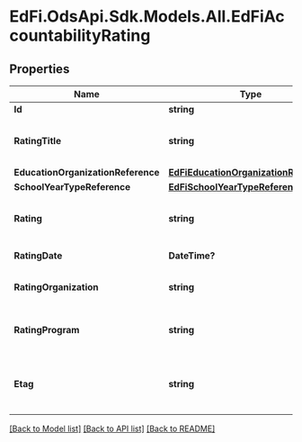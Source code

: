 # EdFi.OdsApi.Sdk.Models.All.EdFiAccountabilityRating
## Properties

Name | Type | Description | Notes
------------ | ------------- | ------------- | -------------
**Id** | **string** |  | 
**RatingTitle** | **string** | The title of the rating (e.g., School Rating, Safety Score). | 
**EducationOrganizationReference** | [**EdFiEducationOrganizationReference**](EdFiEducationOrganizationReference.md) |  | 
**SchoolYearTypeReference** | [**EdFiSchoolYearTypeReference**](EdFiSchoolYearTypeReference.md) |  | 
**Rating** | **string** | An accountability rating level, designation, or assessment. | 
**RatingDate** | **DateTime?** | The date the rating was awarded. | [optional] 
**RatingOrganization** | **string** | The organization that assessed the rating. | [optional] 
**RatingProgram** | **string** | The program associated with the AccountabilityRating (e.g., NCLB, AEIS). | [optional] 
**Etag** | **string** | A unique system-generated value that identifies the version of the resource. | [optional] 

[[Back to Model list]](../README.md#documentation-for-models) [[Back to API list]](../README.md#documentation-for-api-endpoints) [[Back to README]](../README.md)

